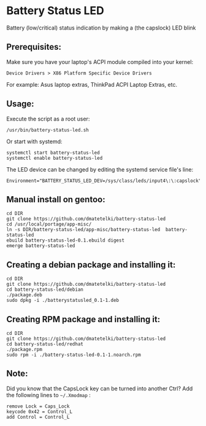 # Battery Status LED
Battery (low/critical) status indication by making a (the capslock) LED blink

## Prerequisites:
Make sure you have your laptop's ACPI module compiled into your kernel:
```
Device Drivers > X86 Platform Specific Device Drivers
```

For example: Asus laptop extras, ThinkPad ACPI Laptop Extras, etc.

## Usage:
Execute the script as a root user:
```
/usr/bin/battery-status-led.sh
```

Or start with systemd:
```
systemctl start battery-status-led
systemctl enable battery-status-led
```

The LED device can be changed by editing the systemd service file's line:
```
Environment="BATTERY_STATUS_LED_DEV=/sys/class/leds/input4\:\:capslock"
```

## Manual install on gentoo:
```
cd DIR
git clone https://github.com/dmatetelki/battery-status-led
cd /usr/local/portage/app-misc/
ln -s DIR/battery-status-led/app-misc/battery-status-led  battery-status-led
ebuild battery-status-led-0.1.ebuild digest
emerge battery-status-led
```

## Creating a debian package and installing it:
```
cd DIR
git clone https://github.com/dmatetelki/battery-status-led
cd battery-status-led/debian
./package.deb
sudo dpkg -i ./batterystatusled_0.1-1.deb
```

## Creating RPM package and installing it:
```
cd DIR
git clone https://github.com/dmatetelki/battery-status-led
cd battery-status-led/redhat
./package.rpm
sudo rpm -i ./battery-status-led-0.1-1.noarch.rpm
```

## Note:
Did you know that the CapsLock key can be turned into another Ctrl?
Add the following lines to `~/.Xmodmap` :
```
remove Lock = Caps_Lock
keycode 0x42 = Control_L
add Control = Control_L
```
